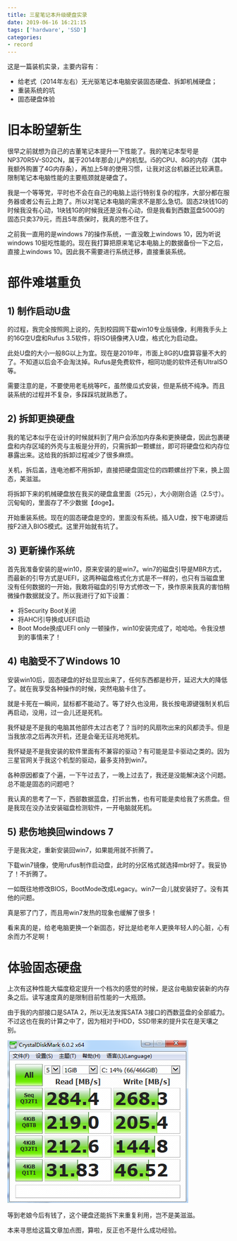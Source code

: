 ```yaml
---
title: 三星笔记本升级硬盘实录
date: 2019-06-16 16:21:15
tags: ['hardware', 'SSD']
categories: 
- record
---
```


这是一篇装机实录，主要内容有：
- 给老式（2014年左右）无光驱笔记本电脑安装固态硬盘、拆卸机械硬盘；
- 重装系统的坑
- 固态硬盘体验

# 旧本盼望新生

很早之前就想为自己的古董笔记本提升一下性能了。我的笔记本型号是NP370R5V-S02CN，属于2014年那会儿产的机型。i5的CPU、8G的内存（其中我额外购置了4G内存条），再加上5年的使用习惯，让我对这台机器还比较满意。限制笔记本电脑性能的主要瓶颈就是硬盘了。

我是一个等等党，平时也不会在自己的电脑上运行特别复杂的程序，大部分都在服务器或者公有云上跑了。所以对笔记本电脑的需求不是那么急切。固态2块钱1G的时候我没有心动，1块钱1G的时候我还是没有心动，但是我看到西数蓝盘500G的固态只卖379元，而且5年质保时，我真的憋不住了。

之前我一直用的是windows 7的操作系统，一直没敢上windows 10，因为听说windows 10挺吃性能的。现在我打算把原来笔记本电脑上的数据备份一下之后，直接上windows 10。因此我不需要进行系统迁移，直接重装系统。

# 部件难堪重负

## 1) 制作启动U盘

的过程，我完全按照网上说的，先到校园网下载win10专业版镜像，利用我手头上的16G空U盘和Rufus 3.5软件，将ISO镜像拷入U盘，格式化为启动盘。

此处U盘的大小一般8G以上为宜。现在是2019年，市面上8G的U盘算容量不大的了。不知道以后会不会淘汰掉。Rufus是免费软件，相同功能的软件还有UltraISO等。

需要注意的是，不要使用老毛桃等PE，虽然傻瓜式安装，但是系统不纯净。而且装系统的过程并不复杂，多踩踩坑就熟悉了。

## 2) 拆卸更换硬盘

我的笔记本似乎在设计的时候就料到了用户会添加内存条和更换硬盘，因此包裹硬盘和内存区域的外壳与主板是分开的，只需拆卸一颗螺丝，即可将硬盘位和内存位暴露出来。这给我的拆卸过程减少了很多麻烦。

关机，拆后盖，连电池都不用拆卸，直接把硬盘固定位的四颗螺丝拧下来，换上固态，美滋滋。

将拆卸下来的机械硬盘放在我买的硬盘盒里面（25元），大小刚刚合适（2.5寸）。沉甸甸的，里面存了不少数据【doge】。

开始重装系统。现在的固态硬盘是空的，里面没有系统。插入U盘，按下电源键后按F2进入BIOS模式。这里开始就有坑了。

## 3) 更新操作系统

首先我准备安装的是win10，原来安装的是win7。win7的磁盘引导是MBR方式，而最新的引导方式是UEFI，这两种磁盘格式化方式是不一样的，也只有当磁盘里没有任何数据的一开始，我敢将磁盘的引导方式修改一下，换作原来我真的害怕稍微操作数据就没了。所以我进行了如下设置：
- 将Security Boot关闭
- 将AHCI引导换成UEFI启动
- Boot Mode换成UEFI only
一顿操作，win10安装完成了，哈哈哈。令我没想到的事情来了！

## 4) 电脑受不了Windows 10

安装win10后，固态硬盘的好处显现出来了，任何东西都是秒开，延迟大大的降低了。就在我享受各种操作的时候，突然电脑卡住了。

就是卡死在一瞬间，鼠标都不能动了。等了好久也没用，我长按电源键强制关机后再启动，没用，过一会儿还是死机。

我怀疑是不是我的电脑其他部件太过古老了？当时的风扇吹出来的风都烫手。但是当我放凉之后再次开机，还是会毫无征兆地死机。

我怀疑是不是我安装的软件里面有不兼容的驱动？有可能是显卡驱动之类的。因为三星官网关于我这个机型的驱动，最多支持到win7。

各种原因都查了个遍，一下午过去了，一晚上过去了，我还是没能解决这个问题。总不能是固态的问题吧？

我认真的思考了一下，西部数据蓝盘，打折出售，也有可能是卖给我了劣质盘。但是我现在没办法安装磁盘检测软件，一开电脑就死机。

## 5) 悲伤地换回windows 7

于是我决定，重新安装回win7，如果能用就不折腾了。

下载win7镜像，使用rufus制作启动盘，此时的分区格式就选择mbr好了。我妥协了！不折腾了。

一如既往地修改BIOS，BootMode改成Legacy。win7一会儿就安装好了。没有其他的问题。

真是邪了门了，而且用win7发热的现象也缓解了很多！

看来真的是，给老电脑更换一个新固态，好比是给老年人更换年轻人的心脏，心有余而力不足啊！

# 体验固态硬盘

上次有这种性能大幅度稳定提升一个档次的感觉的时候，是这台电脑安装新的内存条之后。读写速度真的是限制目前性能的一大瓶颈。

由于我的内部接口是SATA 2，所以无法发挥SATA 3接口的西数蓝盘的全部威力。不过这也在我的计算之中了，因为相对于HDD，SSD带来的提升实在是天壤之别。

![](三星笔记本升级硬盘实录/2019-06-19-19-01-03.png)

等到老娘今后有钱了，这个硬盘还能拆下来重复利用，岂不是美滋滋。

本来寻思给这篇文章加点图，算啦，反正也不是什么成功经验。